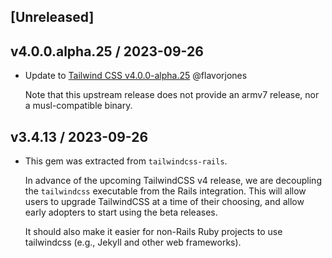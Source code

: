 ## [Unreleased]

## v4.0.0.alpha.25 / 2023-09-26

* Update to [Tailwind CSS v4.0.0-alpha.25](https://github.com/tailwindlabs/tailwindcss/releases/tag/v4.0.0-alpha.25) @flavorjones

  Note that this upstream release does not provide an armv7 release, nor a musl-compatible binary.

## v3.4.13 / 2023-09-26

* This gem was extracted from `tailwindcss-rails`.

  In advance of the upcoming TailwindCSS v4 release, we are decoupling the `tailwindcss` executable
  from the Rails integration. This will allow users to upgrade TailwindCSS at a time of their
  choosing, and allow early adopters to start using the beta releases.

  It should also make it easier for non-Rails Ruby projects to use tailwindcss (e.g., Jekyll and
  other web frameworks).
